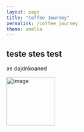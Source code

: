 ```yaml
---
layout: page
title: "Coffee Journey"
permalink: /coffee_journey
theme: amelia
---
```



## teste stes test 

ae dajdnkoaned 

<img width="127" alt="image" src="https://github.com/meubleancien/meubleancien.github.io/assets/83462719/0b4421cb-aa1f-4bca-a9d5-f6854a24199f">

